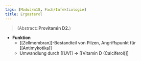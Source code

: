 ```yaml
---
tags: [Modul/m18, Fach/Infektiologie]
title: Ergosterol
---
```

> (Abstract::**Provitamin D2.**)
- **Funktion**
	- [[Zellmembran]]-Bestandteil von Pilzen, Angriffspunkt für [[Antimykotika]]
	- Umwandlung durch [[UV]] → [[Vitamin D (Calciferol)]]